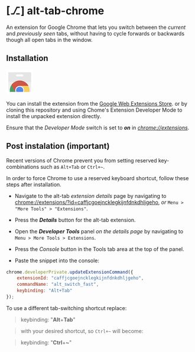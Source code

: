 # [⎇] alt-tab-chrome

An extension for Google Chrome that lets you switch between the *current* and *previously seen* tabs, without having to cycle forwards or backwards though all open tabs in the window.

## Installation

[![webstore](webstore.png)](https://chrome.google.com/webstore/detail/alt-tab/caffjcgoejncklegkijnfdnkdhljgeho)

You can install the extension from the [Google Web Extensions Store](https://chrome.google.com/webstore/detail/alt-tab/caffjcgoejncklegkijnfdnkdhljgeho). or by cloning this repository and using Chome's Extension Developer Mode to install the unpacked extension directly. 

Ensure that the *Developer Mode* switch is set to ***on*** in [*chrome://extensions*](chrome://extensions).



## Post instalation (important)

Recent versions of Chrome prevent you from setting reserved key-combinations such as `Alt+Tab` or `Ctrl+~`.

In order to force Chrome to use a reserved keyboard shortcut, follow these steps after installation.

- Navigate to the alt-tab *extension details* page by navigating to [chrome://extensions/?id=caffjcgoejncklegkijnfdnkdhljgeho](chrome://extensions/?id=caffjcgoejncklegkijnfdnkdhljgeho), *or* `Menu > "More Tools" > "Extensions"`.

- Press the ***Details*** button for the alt-tab extension.

- Open the ***Developer Tools*** panel *on the details page* by navigating to `Menu > More Tools > Extensions`.

- Press the *Console* button in the Tools tab area at the top of the panel.

- Paste the snippet into the console:

```javascript
chrome.developerPrivate.updateExtensionCommand({
    extensionId: "caffjcgoejncklegkijnfdnkdhljgeho",
    commandName: "alt_switch_fast",
    keybinding: "Alt+Tab"
});
```


To use a different tab-switching shortcut replace:
> keybinding: "**Alt**+**Tab**"

> with your desired shortcut, so `Ctrl+~` will become:

> keybinding: "**Ctrl**+**~**"

